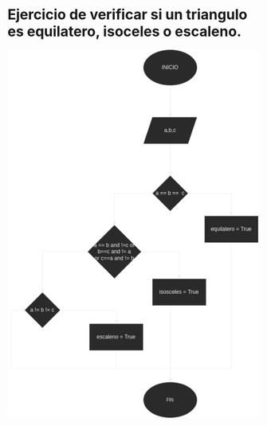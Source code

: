 # Ejercicio de verificar si un triangulo es equilatero, isoceles o escaleno.
![Diagrama](Diagrama_equilatero_isoceles_escaleno.drawio.png)
